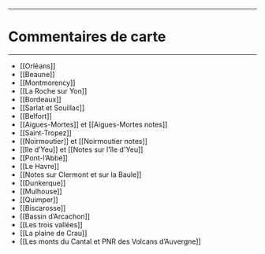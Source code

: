 ***
# Commentaires de carte
***

- [[Orléans]]
- [[Beaune]]
- [[Montmorency]]
- [[La Roche sur Yon]] 
- [[Bordeaux]]
- [[Sarlat et Souillac]]
- [[Belfort]]
- [[Aigues-Mortes]] et [[Aigues-Mortes notes]] 
- [[Saint-Tropez]] 
- [[Noirmoutier]] et [[Noirmoutier notes]]
- [[Ile d’Yeu]] et [[Notes sur l'île d'Yeu]]
- [[Pont-l’Abbé]]
- [[Le Havre]]
- [[Notes sur Clermont et sur la Baule]]
- [[Dunkerque]]
- [[Mulhouse]]
- [[Quimper]] 
- [[Biscarosse]]
- [[Bassin d’Arcachon]] 
- [[Les trois vallées]] 
- [[La plaine de Crau]] 
- [[Les monts du Cantal et PNR des Volcans d’Auvergne]] 